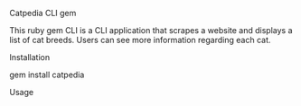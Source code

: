 Catpedia CLI gem

This ruby gem CLI is a CLI application that scrapes a website and displays a list of cat breeds. Users can see more information regarding each cat. 

Installation

gem install catpedia

Usage
